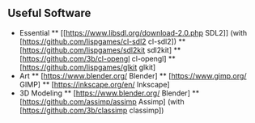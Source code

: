 ## Useful Software

* Essential
    ** [[https://www.libsdl.org/download-2.0.php SDL2]] (with [https://github.com/lispgames/cl-sdl2 cl-sdl2])
    ** [https://github.com/lispgames/sdl2kit sdl2kit]
    ** [https://github.com/3b/cl-opengl cl-opengl]
    ** [https://github.com/lispgames/glkit glkit]
* Art
    ** [https://www.blender.org/ Blender]
    ** [https://www.gimp.org/ GIMP]
    ** [https://inkscape.org/en/ Inkscape]
* 3D Modeling
    ** [https://www.blender.org/ Blender]
    ** [https://github.com/assimp/assimp Assimp] (with [https://github.com/3b/classimp classimp])